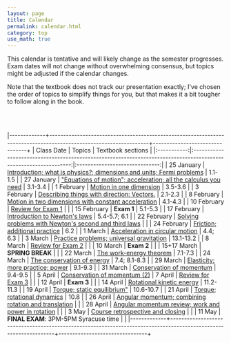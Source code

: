 ```yaml
---
layout: page
title: Calendar
permalink: calendar.html
category: top 
use_math: true
---
```


    
This calendar is tentative and will likely change as the semester progresses. Exam dates will not change without overwhelming consensus, but topics might be adjusted if the calendar changes.

Note that the textbook does not track our presentation exactly; I've chosen the order of topics to simplify things for you, but that makes it a bit tougher to follow along in the book.

<br><br>

|-------------+------------------------------------------------------------------------------------------------------------------+--------------------------------+
| Class Date  | Topics                                                                                                           | Textbook sections              |
|:-----------:|:----------------------------------------------------------------------------------------------------------------:|:------------------------------:|
| 25 January  | <a href="slides/lec1/lecture1.pdf">Introduction; what is physics?; dimensions and units; Fermi problems</a>                                             | 1.1-1.5                        |
| 27 January  | <a href="slides/lec2/lecture2.pdf">"Equations of motion"; acceleration; all the calculus you need</a>                                                   | 3.1-3.4                        |
|  1 February | <a href="slides/lec3/lecture3.pdf">Motion in one dimension</a>                                                                                          | 3.5-3.6                        |
|  3 February | <a href="slides/lec4/lecture4.pdf">Describing things with direction: Vectors.</a>                                                                       | 2.1-2.3                        |
|  8 February | <a href="slides/lec5/lecture5.pdf">Motion in two dimensions with constant acceleration</a>                                                                                                | 4.1-4.3                        |
| 10 February | <a href="slides/lec6/lecture6.pdf">Review for Exam 1</a>                                                                                                |                                |
| 15 February | **Exam 1**                                                                                                       | 5.1-5.3                        |
| 17 February | <a href="slides/lec7/lecture7.pdf">Introduction to Newton's laws</a>                                                                              | 5.4-5.7; 6.1                   |
| 22 February | <a href="slides/lec8/lecture8.pdf">Solving problems with Newton's second and third laws</a>                                                             |                                |
| 24 February | <a href="slides/lec9/lecture9.pdf">Friction; additional practice</a>                                                                                    | 6.2                            |
| 1  March    | <a href="slides/lec10/lec10.pdf">Acceleration in circular motion</a>                                                                                  | 4.4; 6.3                       |
| 3  March    | <a href="slides/lec11/lecture11.pdf">Practice problems; universal gravitation</a>                                                                         | 13.1-13.2                      |
| 8  March    | <a href="slides/lec12/lecture12.pdf">Review for Exam 2</a>                                                                                                |                                |
| 10 March    | **Exam 2**                                                                                                       |                                |
| 15+17 March | **SPRING BREAK**                                                                                                 |                                |
| 22 March    | <a href="slides/lec13/lec13.pdf">The work-energy theorem</a>                                                                                          | 7.1-7.3                        |
| 24 March    | <a href="slides/lec14/lec14.pdf">The conservation of energy</a>                                                                                       | 7.4; 8.1-8.3                   |
| 29 March    | <a href="slides/lec15/lec15.pdf">Elasticity; more practice; power</a>                                            | 9.1-9.3                        | 
| 31 March    | <a href="slides/lec16/lec16.pdf">Conservation of momentum</a>                                                                       | 9.4-9.5                        |
| 5  April    | <a href="slides/lec17/lec17.pdf">Conservation of momentum (2)</a>
| 7  April    | <a href="slides/lec18/lec18.pdf">Review for Exam 3</a>                                                                                                |                                |
| 12 April    | **Exam 3**                                                                                                       |                                |
| 14 April    | <a href="slides/lec19/lecture19.pdf">Rotational kinetic energy</a>                                                                                       | 11.2-11.3                      |
| 19 April    | <a href="slides/lec20/lecture20.pdf">Torque; static equilibrium"</a>                                                                                     | 10.6-10.7                      |
| 21 April    | <a href="slides/lec21/lecture21.pdf">Torque; rotational dynamics</a>                                                                                       | 10.8                           |
| 26 April    | <a href="slides/lec22/lec22.pdf">Angular momentum; combining rotation and translation</a>                                                                                  |                                |
| 28 April    | <a href="slides/lec23/lecture23.pdf">Angular momentum review; work and power in rotation</a>                                                                               |                                | 
| 3  May      | <a href="slides/lec25/lec25-2022.pdf">Course retrospective and closing</a>                                                                  |                                |
| 11 May      | **FINAL EXAM**: 3PM-5PM Syracuse time                                                                            |                                |
|-------------+------------------------------------------------------------------------------------------------------------------+--------------------------------+




